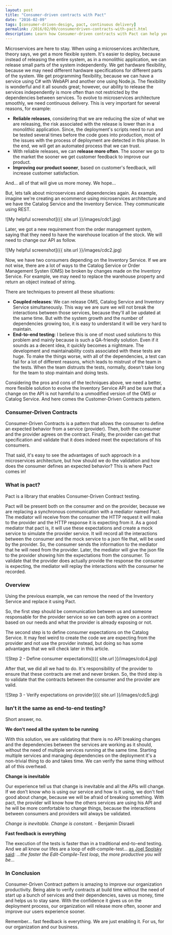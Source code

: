 ```yaml
---
layout: post
title: "Consumer-driven contracts with Pact"
date: "2016-02-09"
tags: [consumer-driven-design, pact, continuous delivery]
permalink: /2016/02/09/consumerdriven-contracts-with-pact.html
description: Learn how Consumer-driven contracts with Pact can help you with dependencies between services when using microservices architecture.
---
```


Microservices are here to stay. When using a microservices architecture, theory says, we get a more flexible system. It's easier to deploy, because instead of releasing the entire system, as in a monolithic application, we can release small parts of the system independently. We get hardware flexibility, because we may need different hardware specifications for different parts of the system. We get programming flexibility, because we can have a service using C# with WebAPI and another one using Node.js. The flexibility is wonderful and it all sounds great; however, our ability to release the services independently is more often than not restricted by the dependencies between services.
To evolve to microservices architecture smoothly, we need continuous delivery. This is very important for several reasons, for example:

- <b>Reliable releases</b>, considering that we are reducing the size of what we are releasing, the risk associated with the release is lower than in a monolithic application. Since, the deployment's scripts need to run and be tested several times before the code goes into production, most of the issues with the process of deployment are detected in this phase. In the end, we will get an automated process that we can trust.
- With reliable releases, we can <b>release more often</b>. The sooner we go to the market the sooner we get customer feedback to improve our product.
- <b>Improving our product sooner</b>, based on customer's feedback, will increase customer satisfaction.

And... all of that will give us more money. We hope...

But, lets talk about microservices and dependencies again. As example, imagine we're creating an ecommerce using microservices architecture and we have the Catalog Service and the Inventory Service. They communicate using REST.

![My helpful screenshot]({{ site.url }}/images/cdc1.jpg)

Later, we got a new requirement from the order management system, saying that they need to have the warehouse location of the stock. We will need to change our API as follow.

![My helpful screenshot]({{ site.url }}/images/cdc2.jpg)

Now, we have two consumers depending on the Inventory Service. If we are not wise, there are a lot of ways to the Catalog Service or Order Management Systen (OMS) be broken by changes made on the Inventory Service. For example, we may need to replace the warehouse property and return an object instead of string.

There are techniques to prevent all these situations:

- <b>Coupled releases</b>: We can release OMS, Catalog Service and Inventory Service simultaneously. This way we are sure we will not break the interactions between those services, because they'll all be updated at the same time. But with the system growth and the number of dependencies growing too, it is easy to understand it will be very hard to maintain.
- <b>End-to-end testing</b>: I believe this is one of most used solutions to this problem and mainly because is such a QA-friendly solution. Even if it sounds as a decent idea, it quickly becomes a nightmare. The development and maintainability costs associated with these tests are huge. To make the things worse, with all of the dependencies, a test can fail for a lot of different reasons, which leads to mistrust of the team in the tests. When the team distrusts the tests, normally, doesn't take long for the team to stop maintain and doing tests.

Considering the pros and cons of the techniques above, we need a better, more flexible solution to evolve the Inventory Service API and be sure that a change on the API is not harmful to a unmodified version of the OMS or Catalog Service. And here comes the Customer-Driven Contracts pattern.

<h3>Consumer-Driven Contracts</h3>

Consumer-Driven Contracts is a pattern that allows the consumer to define an expected behavior from a service (provider). Then, both the consumer and the provider agrees on the contract. Finally, the provider can get that specification and validate that it does indeed meet the expectations of his consumers.

That said, it's easy to see the advantages of such approach in a microservices architecture, but how should we do the validation and how does the consumer defines an expected behavior? This is where Pact comes in!

<h3>What is pact? </h3>

Pact is a library that enables Consumer-Driven Contract testing.

Pact will be present both on the consumer and on the provider, because we are replacing a synchronous communication with a mediator named Pact. The mediator will receive from the consumer the HTTP request it will make to the provider and the HTTP response it is expecting from it. As a good mediator that pact is, it will use these expectations and create a mock service to simulate the provider service. It will record all the interactions between the consumer and the mock service to a json file that, will be used by the provider. So, the consumer sends the information to the mediator that he will need from the provider. Later, the mediator will give the json file to the provider showing him the expectations from the consumer. To validate that the provider does actually provide the response the consumer is expecting, the mediator will replay the interactions with the consumer he recorded.

<h3>Overview</h3>

Using the previous example, we can remove the need of the Inventory Service and replace it using Pact.

So, the first step should be communication between us and someone responsable for the provider service so we can both agree on a contract based on our needs and what the provider is already exposing or not.

The second step is to define consumer expectations on the Catalog Service. It may feel weird to create the code we are expecting from the provider and not use the provider instead, but doing so has some advantages that we will check later in this article.

![Step 2 - Define consumer expectations]({{ site.url }}/images/cdc4.jpg)

After that, we did all we had to do. It's responsibility of the provider to ensure that these contracts are met and never broken.
So, the third step is to validate that the contracts between the consumer and the provider are valid.

![Step 3 - Verify expectations on provider]({{ site.url }}/images/cdc5.jpg)

<h3>Isn't it the same as end-to-end testing?</h3>

Short answer, no.

<b>We don't need all the system to be running</b>

With this solution, we are validating that there is no API breaking changes and the dependencies between the services are working as it should, without the need of multiple services running at the same time. Starting multiple services and managing dependencies on the deployment it's a non-trivial thing to do and takes time. We can verify the same thing without all of this overhead.

<b>Change is inevitable</b>

Our experience tell us that change is inevitable and all the APIs will change. If we don't know who is using our service and how is it using, we don't feel good about change, because we will be afraid of breaking something. With pact, the provider will know how the others services are using his API and he will be more comfortable to change things, because the interactions between consumers and providers will always be validated.

<i>Change is inevitable. Change is constant.</i> - Benjamin Disraeli

<b>Fast feedback is everything</b>

The execution of the tests is faster than in a traditional end-to-end testing. And we all know our lifes are a loop of edit-compile-test... <a href="http://www.joelonsoftware.com/articles/fog0000000023.html">as Joel Spolsky said</a>: <i>...the faster the Edit-Compile-Test loop, the more productive you will be...</i>

<h3>In Conclusion</h3>

Consumer-Driven Contract pattern is amazing to improve our organization productivity. Being able to verify contracts at build time without the need of start up a bunch of services and their dependencies, saves us money, time and helps us to stay sane. With the confidence it gives us on the deployment process, our organization will release more often, sooner and improve our users experience sooner.

Remember... fast feedback is everything. We are just enabling it. For us, for our organization and our business.
